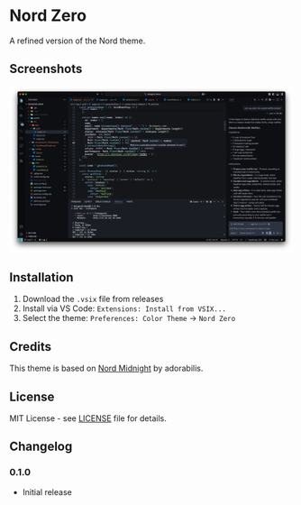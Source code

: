 # Nord Zero

A refined version of the Nord theme.

## Screenshots

![Nord Zero Theme](screenshots/nord-zero.png)

## Installation

1. Download the `.vsix` file from releases
2. Install via VS Code: `Extensions: Install from VSIX...`
3. Select the theme: `Preferences: Color Theme` → `Nord Zero`

## Credits

This theme is based on [Nord Midnight](https://github.com/adorabilis/nord-midnight-vscode) by adorabilis.

## License

MIT License - see [LICENSE](LICENSE) file for details.

## Changelog

### 0.1.0

- Initial release

